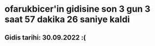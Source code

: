 # ofarukbicer'in gidisine son 3 gun 3 saat 57 dakika 26 saniye kaldi

## Gidis tarihi: 30.09.2022 :(